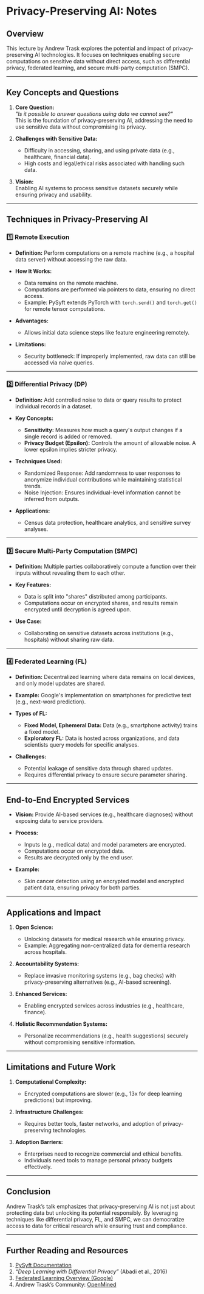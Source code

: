 # **Privacy-Preserving AI: Notes**

## **Overview**
This lecture by Andrew Trask explores the potential and impact of privacy-preserving AI technologies. It focuses on techniques enabling secure computations on sensitive data without direct access, such as differential privacy, federated learning, and secure multi-party computation (SMPC).

---

## **Key Concepts and Questions**
1. **Core Question:**  
   *"Is it possible to answer questions using data we cannot see?"*  
   This is the foundation of privacy-preserving AI, addressing the need to use sensitive data without compromising its privacy.

2. **Challenges with Sensitive Data:**  
   - Difficulty in accessing, sharing, and using private data (e.g., healthcare, financial data).  
   - High costs and legal/ethical risks associated with handling such data.  

3. **Vision:**  
   Enabling AI systems to process sensitive datasets securely while ensuring privacy and usability.  

---

## **Techniques in Privacy-Preserving AI**

### 1️⃣ **Remote Execution**
- **Definition:** Perform computations on a remote machine (e.g., a hospital data server) without accessing the raw data.
- **How It Works:**  
  - Data remains on the remote machine.  
  - Computations are performed via pointers to data, ensuring no direct access.  
  - Example: PySyft extends PyTorch with `torch.send()` and `torch.get()` for remote tensor computations.  

- **Advantages:**  
  - Allows initial data science steps like feature engineering remotely.  

- **Limitations:**  
  - Security bottleneck: If improperly implemented, raw data can still be accessed via naive queries.

---

### 2️⃣ **Differential Privacy (DP)**
- **Definition:** Add controlled noise to data or query results to protect individual records in a dataset.
- **Key Concepts:**  
  - **Sensitivity:** Measures how much a query's output changes if a single record is added or removed.  
  - **Privacy Budget (Epsilon):** Controls the amount of allowable noise. A lower epsilon implies stricter privacy.  

- **Techniques Used:**  
  - Randomized Response: Add randomness to user responses to anonymize individual contributions while maintaining statistical trends.  
  - Noise Injection: Ensures individual-level information cannot be inferred from outputs.

- **Applications:**  
  - Census data protection, healthcare analytics, and sensitive survey analyses.  

---

### 3️⃣ **Secure Multi-Party Computation (SMPC)**
- **Definition:** Multiple parties collaboratively compute a function over their inputs without revealing them to each other.  
- **Key Features:**  
  - Data is split into "shares" distributed among participants.  
  - Computations occur on encrypted shares, and results remain encrypted until decryption is agreed upon.  

- **Use Case:**  
  - Collaborating on sensitive datasets across institutions (e.g., hospitals) without sharing raw data.  

---

### 4️⃣ **Federated Learning (FL)**
- **Definition:** Decentralized learning where data remains on local devices, and only model updates are shared.  
- **Example:** Google's implementation on smartphones for predictive text (e.g., next-word prediction).  

- **Types of FL:**  
  - **Fixed Model, Ephemeral Data:** Data (e.g., smartphone activity) trains a fixed model.  
  - **Exploratory FL:** Data is hosted across organizations, and data scientists query models for specific analyses.

- **Challenges:**  
  - Potential leakage of sensitive data through shared updates.  
  - Requires differential privacy to ensure secure parameter sharing.

---

## **End-to-End Encrypted Services**
- **Vision:** Provide AI-based services (e.g., healthcare diagnoses) without exposing data to service providers.  
- **Process:**  
  - Inputs (e.g., medical data) and model parameters are encrypted.  
  - Computations occur on encrypted data.  
  - Results are decrypted only by the end user.  

- **Example:**  
  - Skin cancer detection using an encrypted model and encrypted patient data, ensuring privacy for both parties.

---

## **Applications and Impact**
1. **Open Science:**  
   - Unlocking datasets for medical research while ensuring privacy.  
   - Example: Aggregating non-centralized data for dementia research across hospitals.  

2. **Accountability Systems:**  
   - Replace invasive monitoring systems (e.g., bag checks) with privacy-preserving alternatives (e.g., AI-based screening).  

3. **Enhanced Services:**  
   - Enabling encrypted services across industries (e.g., healthcare, finance).  

4. **Holistic Recommendation Systems:**  
   - Personalize recommendations (e.g., health suggestions) securely without compromising sensitive information.

---

## **Limitations and Future Work**
1. **Computational Complexity:**  
   - Encrypted computations are slower (e.g., 13x for deep learning predictions) but improving.  

2. **Infrastructure Challenges:**  
   - Requires better tools, faster networks, and adoption of privacy-preserving technologies.  

3. **Adoption Barriers:**  
   - Enterprises need to recognize commercial and ethical benefits.  
   - Individuals need tools to manage personal privacy budgets effectively.  

---

## **Conclusion**
Andrew Trask’s talk emphasizes that privacy-preserving AI is not just about protecting data but unlocking its potential responsibly. By leveraging techniques like differential privacy, FL, and SMPC, we can democratize access to data for critical research while ensuring trust and compliance.

---

## **Further Reading and Resources**
1. [PySyft Documentation](https://github.com/OpenMined/PySyft)  
2. *“Deep Learning with Differential Privacy”* (Abadi et al., 2016)  
3. [Federated Learning Overview (Google)](https://ai.googleblog.com/2017/04/federated-learning-collaborative.html)  
4. Andrew Trask’s Community: [OpenMined](https://www.openmined.org/)  
